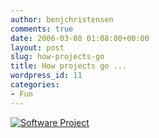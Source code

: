 ```yaml
---
author: benjchristensen
comments: true
date: 2006-03-08 01:08:00+00:00
layout: post
slug: how-projects-go
title: How projects go ...
wordpress_id: 11
categories:
- Fun
---
```


[![Software Project](https://benjchristensen.files.wordpress.com/2007/04/software-project.thumbnail.jpg)](http://benjchristensen.files.wordpress.com/2007/04/software-project.jpg)
